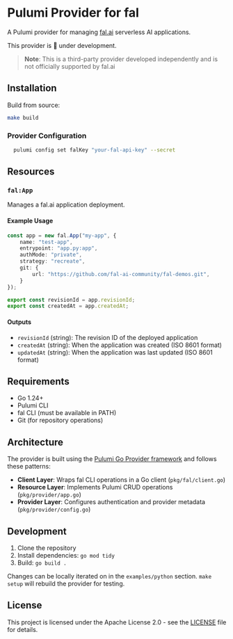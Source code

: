 # Pulumi Provider for fal

A Pulumi provider for managing [fal.ai](https://fal.ai) serverless AI applications.

This provider is 🚧 under development.

> **Note**: This is a third-party provider developed independently and is not officially supported by fal.ai

## Installation

Build from source:

```bash
make build
```

### Provider Configuration
```sh
  pulumi config set falKey "your-fal-api-key" --secret
```

## Resources

### `fal:App`

Manages a fal.ai application deployment.

#### Example Usage

```typescript
const app = new fal.App("my-app", {
    name: "test-app",
    entrypoint: "app.py:app",
    authMode: "private",
    strategy: "recreate",
    git: {
        url: "https://github.com/fal-ai-community/fal-demos.git",
    }
});

export const revisionId = app.revisionId;
export const createdAt = app.createdAt;
```

#### Outputs

- `revisionId` (string): The revision ID of the deployed application
- `createdAt` (string): When the application was created (ISO 8601 format)
- `updatedAt` (string): When the application was last updated (ISO 8601 format)

## Requirements

- Go 1.24+
- Pulumi CLI
- fal CLI (must be available in PATH)
- Git (for repository operations)

## Architecture

The provider is built using the [Pulumi Go Provider framework](https://github.com/pulumi/pulumi-go-provider) and follows these patterns:

- **Client Layer**: Wraps fal CLI operations in a Go client (`pkg/fal/client.go`)
- **Resource Layer**: Implements Pulumi CRUD operations (`pkg/provider/app.go`)
- **Provider Layer**: Configures authentication and provider metadata (`pkg/provider/config.go`)

## Development

1. Clone the repository
2. Install dependencies: `go mod tidy`
3. Build: `go build .`

Changes can be locally iterated on in the `examples/python` section. `make setup` will rebuild the provider for testing.

## License

This project is licensed under the Apache License 2.0 - see the [LICENSE](LICENSE) file for details.
